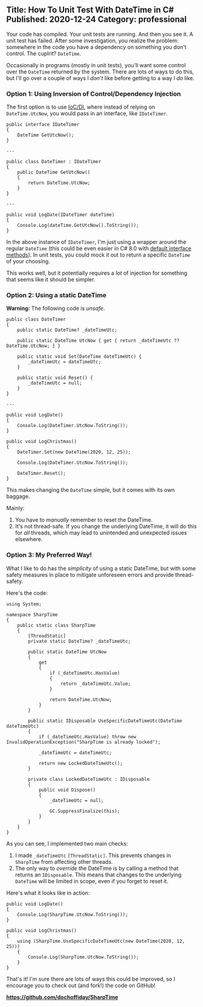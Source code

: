 ﻿Title: How To Unit Test With DateTime in C#
Published: 2020-12-24
Category: professional
---
Your code has compiled. Your unit tests are running. And then you see it. A unit test has failed. After some investigation, you realize the problem: somewhere in the code you have a dependency on something you don't control. The cuplrit? `DateTime`.

Occasionally in programs (mostly in unit tests), you'll want some control over the `DateTime` returned by the system. There are lots of ways to do this, but I'll go over a couple of ways I _don't_ like before getting to a way I _do_ like.

### Option 1: Using Inversion of Control/Dependency Injection

The first option is to use [IoC/DI](https://docs.microsoft.com/en-us/aspnet/core/fundamentals/dependency-injection?view=aspnetcore-5.0#overview-of-dependency-injection), where instead of relying on `DateTime.UtcNow`, you would pass in an interface, like `IDateTimer`.

```
public interface IDateTimer
{
    DateTime GetUtcNow();
}

---

public class DateTimer : IDateTimer
{
    public DateTime GetUtcNow()
    {
        return DateTime.UtcNow;
    }
}

---

public void LogDate(IDateTimer dateTime)
{
    Console.Log(dateTime.GetUtcNow().ToString());
}
```

In the above instance of `IDateTimer`, I'm just using a wrapper around the regular `DateTime` (this could be even easier in C# 8.0 with [default interface methods](https://docs.microsoft.com/en-us/dotnet/csharp/tutorials/default-interface-methods-versions)). In unit tests, you could mock it out to return a specific `DateTime` of your choosing.

This works well, but it potentially requires a _lot_ of injection for something that seems like it should be simpler.

### Option 2: Using a static DateTime

**Warning:** The following code is _unsafe_.

```
public class DateTimer
{
    public static DateTime? _dateTimeUtc;

    public static DateTime UtcNow { get { return _dateTimeUtc ?? DateTime.UtcNow; } }

    public static void Set(DateTime dateTimeUtc) {
        _dateTimeUtc = dateTimeUtc;
    }

    public static void Reset() {
        _dateTimeUtc = null;
    }
}

---

public void LogDate()
{
    Console.Log(DateTimer.UtcNow.ToString());
}

public void LogChristmas()
{
    DateTimer.Set(new DateTime(2020, 12, 25));

    Console.Log(DateTimer.UtcNow.ToString());

    DateTimer.Reset();
}
```

This makes changing the `DateTime` simple, but it comes with its own baggage.

Mainly:

1. You have to _manually_ remember to reset the DateTime.
2. It's not thread-safe. If you change the underlying DateTime, it will do this for _all_ threads, which may lead to unintended and unexpected issues elsewhere.

### Option 3: My Preferred Way!

What I like to do has the _simplicity_ of using a static DateTime, but with some safety measures in place to mitigate unforeseen errors and provide thread-safety.

Here's the code:

```
using System;

namespace SharpTime
{
    public static class SharpTime
    {
        [ThreadStatic]
        private static DateTime? _dateTimeUtc;

        public static DateTime UtcNow
        {
            get
            {
                if (_dateTimeUtc.HasValue)
                {
                    return _dateTimeUtc.Value;
                }

                return DateTime.UtcNow;
            }
        }

        public static IDisposable UseSpecificDateTimeUtc(DateTime dateTimeUtc)
        {
            if (_dateTimeUtc.HasValue) throw new InvalidOperationException("SharpTime is already locked");

            _dateTimeUtc = dateTimeUtc;

            return new LockedDateTimeUtc();
        }

        private class LockedDateTimeUtc : IDisposable
        {
            public void Dispose()
            {
                _dateTimeUtc = null;

                GC.SuppressFinalize(this);
            }
        }
    }
}
```

As you can see, I implemented two main checks:

1. I made `_dateTimeUtc` `[ThreadStatic]`. This prevents changes in `SharpTime` from affecting other threads.
2. The only way to _override_ the DateTime is by calling a method that returns an `IDisposable`. This means that changes to the underlying `DateTime` will be limited in scope, even if you forget to reset it.

Here's what it looks like in action:

```
public void LogDate()
{
    Console.Log(SharpTime.UtcNow.ToString());
}

public void LogChristmas()
{
    using (SharpTime.UseSpecificDateTimeUtc(new DateTime(2020, 12, 25)))
    {
        Console.Log(SharpTime.UtcNow.ToString());
    }
}
```

That's it! I'm sure there are lots of ways this could be improved, so I encourage you to check out (and fork!) the code on GitHub!

**https://github.com/dochoffiday/SharpTime**